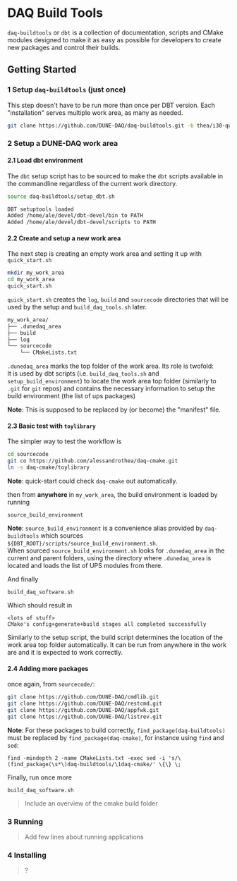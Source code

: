 # DAQ Build Tools

`daq-buildtools` or `dbt` is a collection of documentation, scripts and CMake modules designed to make it as easy as possible for developers to create new packages and control their builds.

## Getting Started

### 1 Setup `daq-buildtools` (just once)

This step doesn't have to be run more than once per DBT version. Each "installation" serves multiple work area, as many as needed.

```bash
git clone https://github.com/DUNE-DAQ/daq-buildtools.git -b thea/i30-quickstart-split
```

### 2 Setup a DUNE-DAQ work area

#### 2.1 Load dbt environment

The `dbt` setup script has to be sourced to make the `dbt` scripts available in the commandline regardless of the current work directory.

```bash
source daq-buildtools/setup_dbt.sh

DBT setuptools loaded
Added /home/ale/devel/dbt-devel/bin to PATH
Added /home/ale/devel/dbt-devel/scripts to PATH
```

#### 2.2 Create and setup a new work area

The next step is creating an empty work area and setting it up with `quick_start.sh`

```bash
mkdir my_work_area
cd my_work_area
quick_start.sh
```

`quick_start.sh` creates the `log`, `build` and `sourcecode` directories that will be used by the setup and `build_daq_tools.sh` later.

```txt
my_work_area/
├── .dunedaq_area
├── build
├── log
└── sourcecode
    └── CMakeLists.txt
```

`.dunedaq_area` marks the top folder of the work area. Its role is twofold:  
It is used by dbt scripts (i.e. `build_daq_tools.sh` and `setup_build_environment`) to locate the work area top folder (similarly to `.git` for `git` repos) and contains the necessary information to setup the build environment (the list of ups packages)

**Note**: This is supposed to be replaced by (or become) the "manifest" file.

#### 2.3 Basic test with `toylibrary`

The simpler way to test the workflow is

```bash
cd sourcecode
git co https://github.com/alessandrothea/daq-cmake.git
ln -s daq-cmake/toylibrary
```

**Note**: quick-start could check `daq-cmake` out automatically.

then from **anywhere** in `my_work_area`, the build environment is loaded by running

```
source_build_environment
```

**Note**: `source_build_environment` is a convenience alias provided by `daq-buildtools` which sources `${DBT_ROOT}/scripts/source_build_environment.sh`.  
When sourced `source_build_environment.sh` looks for `.dunedaq_area` in the current and parent folders, using the directory where `.dunedaq_area` is located and loads the list of UPS modules from there.

And finally

```
build_daq_software.sh
```

Which should result in

```
<lots of stuff>
CMake's config+generate+build stages all completed successfully
```

Similarly to the setup script, the build script determines the location of the work area top folder automatically. It can be run from anywhere in the work are and it is expected to work correctly.

#### 2.4 Adding more packages

once again, from `sourcecode/`:

```bash
git clone https://github.com/DUNE-DAQ/cmdlib.git
git clone https://github.com/DUNE-DAQ/restcmd.git
git clone https://github.com/DUNE-DAQ/appfwk.git
git clone https://github.com/DUNE-DAQ/listrev.git
```

**Note**: For these packages to build correctly,  `find_package(daq-buildtools)` must be replaced by `find_package(daq-cmake)`, for instance using `find` and `sed`:

```
find -mindepth 2 -name CMakeLists.txt -exec sed -i 's/\(find_package(\s*\)daq-buildtools/\1daq-cmake/' \{\} \;
```

Finally, run once more

```
build_daq_software.sh
```

> Include an overview of the cmake build folder

### 3 Running

> Add few lines about running applications

### 4 Installing

> ?